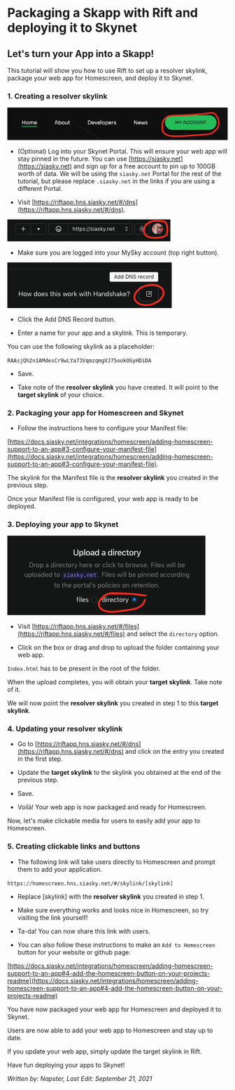 # Packaging a Skapp with Rift and deploying it to Skynet

## Let's turn your App into a Skapp!

This tutorial will show you how to use Rift to set up a resolver skylink, package your web app for Homescreen, and deploy it to Skynet.

### 1. Creating a resolver skylink

<img src="/static/assets/packaging-with-rift/3.png">

* (Optional) Log into your Skynet Portal.
This will ensure your web app will stay pinned in the future.
You can use [https://siasky.net](https://siasky.net) and sign up for a free account to pin up to 100GB worth of data.
We will be using the `siasky.net` Portal for the rest of the tutorial, but please replace `.siasky.net` in the links if you are using a different Portal.

* Visit [https://riftapp.hns.siasky.net/#/dns](https://riftapp.hns.siasky.net/#/dns).

<img src="/static/assets/packaging-with-rift/1.png">

* Make sure you are logged into your MySky account (top right button).

<img src="/static/assets/packaging-with-rift/2.png">

* Click the Add DNS Record button.

* Enter a name for your app and a skylink. This is temporary.

You can use the following skylink as a placeholder:

`RAAsjQh2n1AMdesCr9wLYa73VqmzqmgVJ75ookOGyHDiDA`

* Save.

* Take note of the **resolver skylink** you have created. It will point to the **target skylink** of your choice.

### 2. Packaging your app for Homescreen and Skynet

* Follow the instructions here to configure your Manifest file:

[https://docs.siasky.net/integrations/homescreen/adding-homescreen-support-to-an-app#3-configure-your-manifest-file](https://docs.siasky.net/integrations/homescreen/adding-homescreen-support-to-an-app#3-configure-your-manifest-file).

The skylink for the Manifest file is the **resolver skylink** you created in the previous step.

Once your Manifest file is configured, your web app is ready to be deployed.

### 3. Deploying your app to Skynet

<img src="/static/assets/packaging-with-rift/6.png">

* Visit [https://riftapp.hns.siasky.net/#/files](https://riftapp.hns.siasky.net/#/files) and select the `directory` option.

* Click on the box or drag and drop to upload the folder containing your web app. 

`Index.html` has to be present in the root of the folder.

When the upload completes, you will obtain your **target skylink**. Take note of it.

We will now point the **resolver skylink** you created in step 1 to this **target skylink**.

### 4. Updating your resolver skylink

* Go to [https://riftapp.hns.siasky.net/#/dns](https://riftapp.hns.siasky.net/#/dns) and click on the entry you created in the first step.

* Update the **target skylink** to the skylink you obtained at the end of the previous step.

* Save.

* Voilà! Your web app is now packaged and ready for Homescreen.

Now, let's make clickable media for users to easily add your app to Homescreen.

### 5. Creating clickable links and buttons

* The following link will take users directly to Homescreen and prompt them to add your application.

`https://homescreen.hns.siasky.net/#/skylink/[skylink]`

* Replace [skylink] with the **resolver skylink** you created in step 1.

* Make sure everything works and looks nice in Homescreen, so try visiting the link yourself!

* Ta-da! You can now share this link with users.

* You can also follow these instructions to make an `Add to Homescreen` button for your website or github page:

[https://docs.siasky.net/integrations/homescreen/adding-homescreen-support-to-an-app#4-add-the-homescreen-button-on-your-projects-readme](https://docs.siasky.net/integrations/homescreen/adding-homescreen-support-to-an-app#4-add-the-homescreen-button-on-your-projects-readme)

You have now packaged your web app for Homescreen and deployed it to Skynet. 

Users are now able to add your web app to Homescreen and stay up to date.

If you update your web app, simply update the target skylink in Rift.

Have fun deploying your apps to Skynet!

*Written by: Napster, Last Edit: September 21, 2021*
